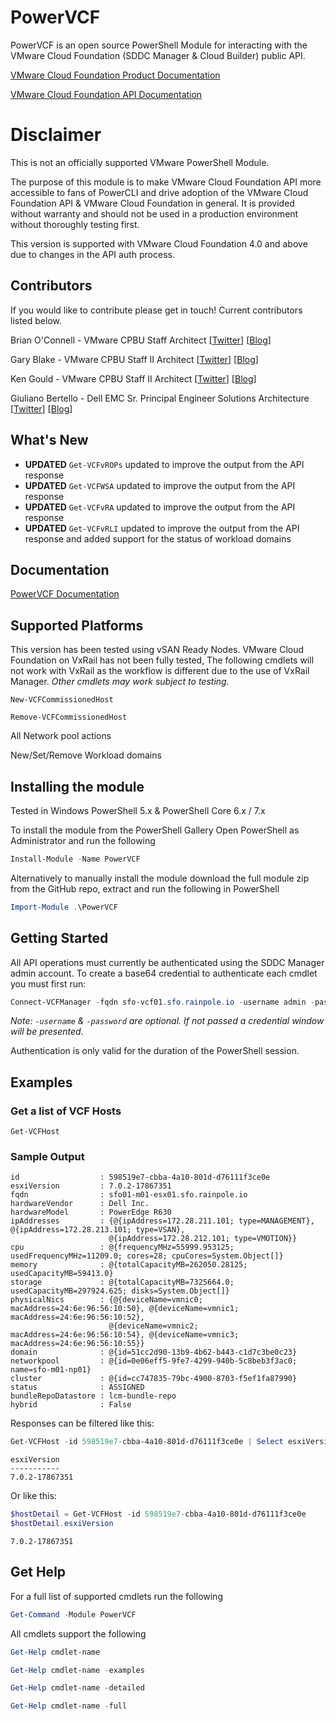 # PowerVCF
PowerVCF is an open source PowerShell Module for interacting with the VMware Cloud Foundation (SDDC Manager & Cloud Builder) public API.

<a href="https://docs.vmware.com/en/VMware-Cloud-Foundation" target="_blank">VMware Cloud Foundation Product Documentation</a>

<a href="https://code.vmware.com/apis/723/vmware-cloud-foundation" target="_blank">VMware Cloud Foundation API Documentation</a>

# Disclaimer
This is not an officially supported VMware PowerShell Module.

The purpose of this module is to make VMware Cloud Foundation API more accessible to fans of PowerCLI and drive adoption of the VMware Cloud Foundation API & VMware Cloud Foundation in general. It is provided without warranty and should not be used in a production environment without thoroughly testing first. 

This version is supported with VMware Cloud Foundation 4.0 and above due to changes in the API auth process.

## Contributors
If you would like to contribute please get in touch! Current contributors listed below.

Brian O'Connell - VMware CPBU Staff Architect \[[Twitter](https://twitter.com/LifeOfBrianOC)\] \[[Blog](https://LifeOfBrianOC.com)\]

Gary Blake - VMware CPBU Staff II Architect \[[Twitter](https://twitter.com/GaryJBlake)\] \[[Blog](https://my-cloudy-world.com/)\]

Ken Gould - VMware CPBU Staff II Architect \[[Twitter](https://twitter.com/feardamhan)\] \[[Blog](https://feardamhan.com/)\]

Giuliano Bertello - Dell EMC Sr. Principal Engineer Solutions Architecture \[[Twitter](https://twitter.com/GiulianoBerteo)\] \[[Blog](https://blog.bertello.org)\]

## What's New

- **UPDATED** `Get-VCFvROPs` updated to improve the output from the API response
- **UPDATED** `Get-VCFWSA` updated to improve the output from the API response
- **UPDATED** `Get-VCFvRA` updated to improve the output from the API response
- **UPDATED** `Get-VCFvRLI` updated to improve the output from the API response and added support for the status of workload domains

## Documentation
<a href="https://powervcf.readthedocs.io/en/latest/" target="_blank">PowerVCF Documentation</a>

## Supported Platforms
This version has been tested using vSAN Ready Nodes. VMware Cloud Foundation on VxRail has not been fully tested, The following cmdlets will not work with VxRail as the workflow is different due to the use of VxRail Manager. _Other cmdlets may work subject to testing._

`New-VCFCommissionedHost`

`Remove-VCFCommissionedHost`

All Network pool actions

New/Set/Remove Workload domains


## Installing the module
Tested in Windows PowerShell 5.x & PowerShell Core 6.x / 7.x

To install the module from the PowerShell Gallery Open PowerShell as Administrator and run the following

```PowerShell
Install-Module -Name PowerVCF
```

Alternatively to manually install the module download the full module zip from the GitHub repo, extract and run the following in PowerShell

```PowerShell
Import-Module .\PowerVCF
```

## Getting Started
All API operations must currently be authenticated using the SDDC Manager admin account.
To create a base64 credential to authenticate each cmdlet you must first run:

```powershell
Connect-VCFManager -fqdn sfo-vcf01.sfo.rainpole.io -username admin -password VMware1!
```

*Note: `-username` & `-password` are optional. If not passed a credential window will be presented.*

Authentication is only valid for the duration of the PowerShell session.

## Examples
### Get a list of VCF Hosts

`Get-VCFHost`
### Sample Output

```
id                  : 598519e7-cbba-4a10-801d-d76111f3ce0e
esxiVersion         : 7.0.2-17867351
fqdn                : sfo01-m01-esx01.sfo.rainpole.io
hardwareVendor      : Dell Inc.
hardwareModel       : PowerEdge R630
ipAddresses         : {@{ipAddress=172.28.211.101; type=MANAGEMENT}, @{ipAddress=172.28.213.101; type=VSAN},            
                      @{ipAddress=172.28.212.101; type=VMOTION}}
cpu                 : @{frequencyMHz=55999.953125; usedFrequencyMHz=11209.0; cores=28; cpuCores=System.Object[]}
memory              : @{totalCapacityMB=262050.28125; usedCapacityMB=59413.0}
storage             : @{totalCapacityMB=7325664.0; usedCapacityMB=297924.625; disks=System.Object[]}
physicalNics        : {@{deviceName=vmnic0; macAddress=24:6e:96:56:10:50}, @{deviceName=vmnic1; macAddress=24:6e:96:56:10:52}, 
                      @{deviceName=vmnic2; macAddress=24:6e:96:56:10:54}, @{deviceName=vmnic3; macAddress=24:6e:96:56:10:55}}
domain              : @{id=51cc2d90-13b9-4b62-b443-c1d7c3be0c23}
networkpool         : @{id=0e06eff5-9fe7-4299-940b-5c8beb3f3ac0; name=sfo-m01-np01}
cluster             : @{id=cc747835-79bc-4900-8703-f5ef1fa87990}
status              : ASSIGNED
bundleRepoDatastore : lcm-bundle-repo
hybrid              : False
```


Responses can be filtered like this:

```powershell
Get-VCFHost -id 598519e7-cbba-4a10-801d-d76111f3ce0e | Select esxiVersion
```

```
esxiVersion
-----------
7.0.2-17867351
```

Or like this:

```powershell
$hostDetail = Get-VCFHost -id 598519e7-cbba-4a10-801d-d76111f3ce0e
$hostDetail.esxiVersion
```

```
7.0.2-17867351
```


## Get Help
For a full list of supported cmdlets run the following

```powershell
Get-Command -Module PowerVCF
```

All cmdlets support the following

```powershell
Get-Help cmdlet-name

Get-Help cmdlet-name -examples

Get-Help cmdlet-name -detailed

Get-Help cmdlet-name -full
```
